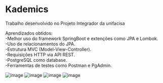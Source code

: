 # Kademics
Trabalho desenvolvido no Projeto Integrador da unifacisa

Aprendizados obtidos:                               
-Melhor uso do framework SpringBoot e extenções como JPA e Lombok.                               
-Uso de relacionamentos do JPA.                               
-Estrutura MVC (Model-View-Controller).                               
-Requisições HTTP via API REST.                               
-PostgreSQL como database.                               
-Ferramentas de testes como Postman e PgAdmin.                               



![image](https://github.com/user-attachments/assets/cbcbc965-262e-42c3-9339-d893d42e3302)
![image](https://github.com/user-attachments/assets/00d7e94a-1f88-44f0-bb52-3898913eefd5)
![image](https://github.com/user-attachments/assets/4f4f5964-0a76-4f18-ba5a-26ed8c151518)
![image](https://github.com/user-attachments/assets/4e843929-99fc-407c-b766-e7a6b5c7c576)

